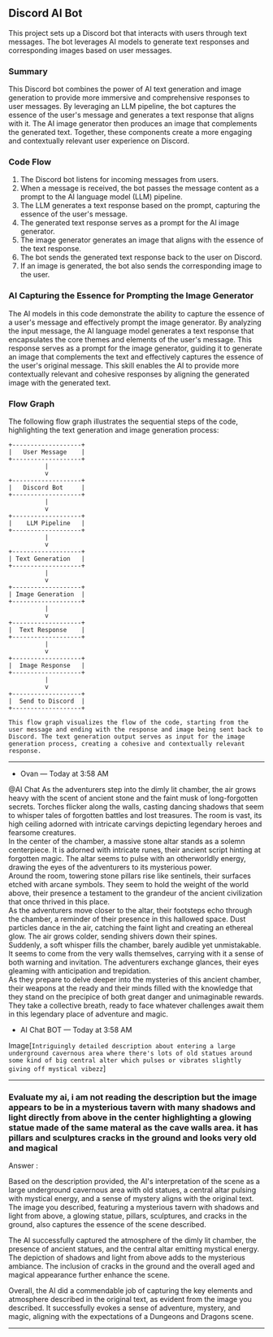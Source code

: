 ## Discord AI Bot 
 
This project sets up a Discord bot that interacts with users through text messages. The bot leverages AI models to generate text responses and corresponding images based on user messages. 
 
### Summary 
 
This Discord bot combines the power of AI text generation and image generation to provide more immersive and comprehensive responses to user messages. By leveraging an LLM pipeline, the bot captures the essence of the user's message and generates a text response that aligns with it. The AI image generator then produces an image that complements the generated text. Together, these components create a more engaging and contextually relevant user experience on Discord. 
 
### Code Flow 
 
1. The Discord bot listens for incoming messages from users. 
2. When a message is received, the bot passes the message content as a prompt to the AI language model (LLM) pipeline. 
3. The LLM generates a text response based on the prompt, capturing the essence of the user's message. 
4. The generated text response serves as a prompt for the AI image generator. 
5. The image generator generates an image that aligns with the essence of the text response. 
6. The bot sends the generated text response back to the user on Discord. 
7. If an image is generated, the bot also sends the corresponding image to the user. 
 
### AI Capturing the Essence for Prompting the Image Generator 
 
The AI models in this code demonstrate the ability to capture the essence of a user's message and effectively prompt the image generator. By analyzing the input message, the AI language model generates a text response that encapsulates the core themes and elements of the user's message. This response serves as a prompt for the image generator, guiding it to generate an image that complements the text and effectively captures the essence of the user's original message. This skill enables the AI to provide more contextually relevant and cohesive responses by aligning the generated image with the generated text. 
 
### Flow Graph 
 
The following flow graph illustrates the sequential steps of the code, highlighting the text generation and image generation process:

```  
+-------------------+
|   User Message    |
+-------------------+
          |
          v
+-------------------+
|   Discord Bot     |
+-------------------+
          |
          v
+-------------------+
|    LLM Pipeline   |
+-------------------+
          |
          v
+-------------------+
| Text Generation   |
+-------------------+
          |
          v
+-------------------+
| Image Generation  |
+-------------------+
          |
          v
+-------------------+
|  Text Response    |
+-------------------+
          |
          v
+-------------------+
|  Image Response   |
+-------------------+
          |
          v
+-------------------+
|  Send to Discord  |
+-------------------+
  
This flow graph visualizes the flow of the code, starting from the user message and ending with the response and image being sent back to Discord. The text generation output serves as input for the image generation process, creating a cohesive and contextually relevant response. 
```
---

- Ovan — Today at 3:58 AM 

@AI Chat As the adventurers step into the dimly lit chamber, the air grows heavy with the scent of ancient stone and the faint musk of long-forgotten secrets. Torches flicker along the walls, casting dancing shadows that seem to whisper tales of forgotten battles and lost treasures. The room is vast, its high ceiling adorned with intricate carvings depicting legendary heroes and fearsome creatures.  
In the center of the chamber, a massive stone altar stands as a solemn centerpiece. It is adorned with intricate runes, their ancient script hinting at forgotten magic. The altar seems to pulse with an otherworldly energy, drawing the eyes of the adventurers to its mysterious power.  
Around the room, towering stone pillars rise like sentinels, their surfaces etched with arcane symbols. They seem to hold the weight of the world above, their presence a testament to the grandeur of the ancient civilization that once thrived in this place.  
As the adventurers move closer to the altar, their footsteps echo through the chamber, a reminder of their presence in this hallowed space. Dust particles dance in the air, catching the faint light and creating an ethereal glow. The air grows colder, sending shivers down their spines.  
Suddenly, a soft whisper fills the chamber, barely audible yet unmistakable. It seems to come from the very walls themselves, carrying with it a sense of both warning and invitation. The adventurers exchange glances, their eyes gleaming with anticipation and trepidation.  
As they prepare to delve deeper into the mysteries of this ancient chamber, their weapons at the ready and their minds filled with the knowledge that they stand on the precipice of both great danger and unimaginable rewards. They take a collective breath, ready to face whatever challenges await them in this legendary place of adventure and magic. 

- AI Chat 
BOT 
 — Today at 3:58 AM 

Image[`Intriguingly detailed description about entering a large underground cavernous area where there's lots of old statues around some kind of big central alter which pulses or vibrates slightly giving off mystical vibezz`]

---

### Evaluate my ai, i am not reading the description but the image appears to be in a mysterious tavern with many shadows and light directly from above in the center highlighting a glowing statue made of the same materal as the cave walls area. it has pillars and sculptures cracks in the ground and looks very old and magical

Answer :

Based on the description provided, the AI's interpretation of the scene as a large underground cavernous area with old statues, a central altar pulsing with mystical energy, and a sense of mystery aligns with the original text. The image you described, featuring a mysterious tavern with shadows and light from above, a glowing statue, pillars, sculptures, and cracks in the ground, also captures the essence of the scene described. 
 
The AI successfully captured the atmosphere of the dimly lit chamber, the presence of ancient statues, and the central altar emitting mystical energy. The depiction of shadows and light from above adds to the mysterious ambiance. The inclusion of cracks in the ground and the overall aged and magical appearance further enhance the scene. 
 
Overall, the AI did a commendable job of capturing the key elements and atmosphere described in the original text, as evident from the image you described. It successfully evokes a sense of adventure, mystery, and magic, aligning with the expectations of a Dungeons and Dragons scene.

---
